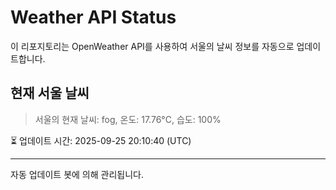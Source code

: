 
# Weather API Status

이 리포지토리는 OpenWeather API를 사용하여 서울의 날씨 정보를 자동으로 업데이트합니다.

## 현재 서울 날씨
> 서울의 현재 날씨: fog, 온도: 17.76°C, 습도: 100%

⏳ 업데이트 시간: 2025-09-25 20:10:40 (UTC)

---
자동 업데이트 봇에 의해 관리됩니다.
